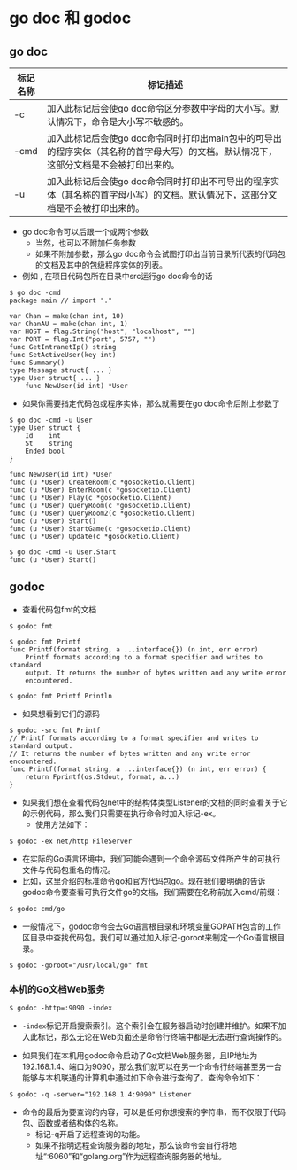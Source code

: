 
# go doc 和 godoc

## go doc


标记名称 | 标记描述
--- | --- 
-c | 加入此标记后会使go doc命令区分参数中字母的大小写。默认情况下，命令是大小写不敏感的。
-cmd | 加入此标记后会使go doc命令同时打印出main包中的可导出的程序实体（其名称的首字母大写）的文档。默认情况下，这部分文档是不会被打印出来的。
-u | 加入此标记后会使go doc命令同时打印出不可导出的程序实体（其名称的首字母小写）的文档。默认情况下，这部分文档是不会被打印出来的。


 - go doc命令可以后跟一个或两个参数
    - 当然，也可以不附加任务参数
    - 如果不附加参数，那么go doc命令会试图打印出当前目录所代表的代码包的文档及其中的包级程序实体的列表。
 - 例如 , 在项目代码包所在目录中src运行go doc命令的话 

```
$ go doc -cmd
package main // import "."

var Chan = make(chan int, 10)
var ChanAU = make(chan int, 1)
var HOST = flag.String("host", "localhost", "")
var PORT = flag.Int("port", 5757, "")
func GetIntranetIp() string
func SetActiveUser(key int)
func Summary()
type Message struct{ ... }
type User struct{ ... }
    func NewUser(id int) *User
```

 - 如果你需要指定代码包或程序实体，那么就需要在go doc命令后附上参数了

```
$ go doc -cmd -u User
type User struct {
    Id    int
    St    string
    Ended bool
}

func NewUser(id int) *User
func (u *User) CreateRoom(c *gosocketio.Client)
func (u *User) EnterRoom(c *gosocketio.Client)
func (u *User) Play(c *gosocketio.Client)
func (u *User) QueryRoom(c *gosocketio.Client)
func (u *User) QueryRoom2(c *gosocketio.Client)
func (u *User) Start()
func (u *User) StartGame(c *gosocketio.Client)
func (u *User) Update(c *gosocketio.Client)

$ go doc -cmd -u User.Start
func (u *User) Start()
```

## godoc

 - 查看代码包fmt的文档

```
$ godoc fmt

$ godoc fmt Printf
func Printf(format string, a ...interface{}) (n int, err error)
    Printf formats according to a format specifier and writes to standard
    output. It returns the number of bytes written and any write error
    encountered.

$ godoc fmt Printf Println
```

 - 如果想看到它们的源码

```
$ godoc -src fmt Printf
// Printf formats according to a format specifier and writes to standard output.
// It returns the number of bytes written and any write error encountered.
func Printf(format string, a ...interface{}) (n int, err error) {
    return Fprintf(os.Stdout, format, a...)
}
```

 - 如果我们想在查看代码包net中的结构体类型Listener的文档的同时查看关于它的示例代码，那么我们只需要在执行命令时加入标记-ex。
    - 使用方法如下：

```
$ godoc -ex net/http FileServer
```

 - 在实际的Go语言环境中，我们可能会遇到一个命令源码文件所产生的可执行文件与代码包重名的情况。
 - 比如，这里介绍的标准命令go和官方代码包go。现在我们要明确的告诉godoc命令要查看可执行文件go的文档，我们需要在名称前加入cmd/前缀：

```
$ godoc cmd/go
```

 - 一般情况下，godoc命令会去Go语言根目录和环境变量GOPATH包含的工作区目录中查找代码包。我们可以通过加入标记-goroot来制定一个Go语言根目录。

```
$ godoc -goroot="/usr/local/go" fmt
```

###  本机的Go文档Web服务

```
$ godoc -http=:9090 -index
```

 - `-index`标记开启搜索索引。这个索引会在服务器启动时创建并维护。如果不加入此标记，那么无论在Web页面还是命令行终端中都是无法进行查询操作的。

 - 如果我们在本机用godoc命令启动了Go文档Web服务器，且IP地址为192.168.1.4、端口为9090，那么我们就可以在另一个命令行终端甚至另一台能够与本机联通的计算机中通过如下命令进行查询了。查询命令如下：

```
$ godoc -q -server="192.168.1.4:9090" Listener
```

 - 命令的最后为要查询的内容，可以是任何你想搜索的字符串，而不仅限于代码包、函数或者结构体的名称。
    - 标记-q开启了远程查询的功能。 
    - 如果不指明远程查询服务器的地址，那么该命令会自行将地址“:6060”和“golang.org”作为远程查询服务器的地址。
